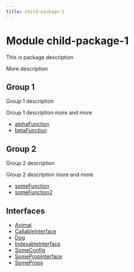 ```yaml
---
title: child-package-1
---
```


# Module child-package-1 <Badge type="alpha" text="Alpha" />

This is package description

More description

## Group 1

Group 1 description

Group 1 description more and more

- [alphaFunction](group-1/function.alphaFunction.md) <Badge type="alpha" text="Alpha" />
- [betaFunction](group-1/function.betaFunction.md) <Badge type="beta" text="Beta" />

## Group 2

Group 2 description

Group 2 description more and more

- [someFunction](group-2/function.someFunction.md)
- [someFunction2](group-2/function.someFunction2.md)

## Interfaces

- [Animal](interfaces/interface.Animal.md)
- [CallableInterface](interfaces/interface.CallableInterface.md)
- [Dog](interfaces/interface.Dog.md) <Badge type="beta" text="Beta" />
- [IndexableInterface](interfaces/interface.IndexableInterface.md)
- [SomeConfig](interfaces/interface.SomeConfig.md)
- [SomePropInterface](interfaces/interface.SomePropInterface.md)
- [SomeProps](interfaces/interface.SomeProps.md)
